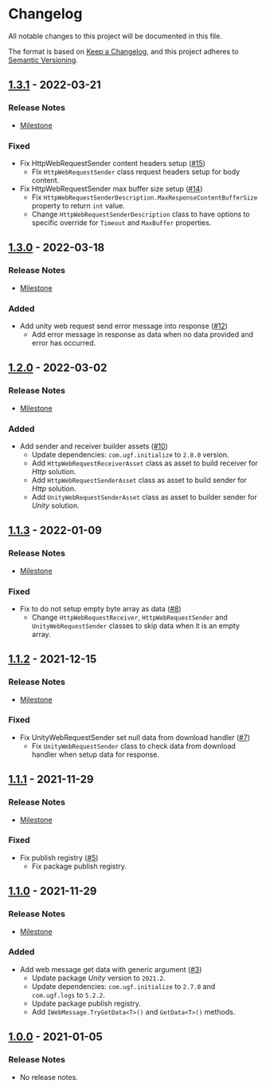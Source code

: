 # Changelog

All notable changes to this project will be documented in this file.

The format is based on [Keep a Changelog](https://keepachangelog.com/en/1.0.0/),
and this project adheres to [Semantic Versioning](https://semver.org/spec/v2.0.0.html).

## [1.3.1](https://github.com/unity-game-framework/ugf-webrequests/releases/tag/1.3.1) - 2022-03-21  

### Release Notes

- [Milestone](https://github.com/unity-game-framework/ugf-webrequests/milestone/7?closed=1)  
    

### Fixed

- Fix HttpWebRequestSender content headers setup ([#15](https://github.com/unity-game-framework/ugf-webrequests/issues/15))  
    - FIx `HttpWebRequestSender` class request headers setup for body content.
- Fix HttpWebRequestSender max buffer size setup ([#14](https://github.com/unity-game-framework/ugf-webrequests/issues/14))  
    - Fix `HttpWebRequestSenderDescription.MaxResponseContentBufferSize` property to return `int` value.
    - Change `HttpWebRequestSenderDescription` class to have options to specific override for `Timeout` and `MaxBuffer` properties.

## [1.3.0](https://github.com/unity-game-framework/ugf-webrequests/releases/tag/1.3.0) - 2022-03-18  

### Release Notes

- [Milestone](https://github.com/unity-game-framework/ugf-webrequests/milestone/6?closed=1)  
    

### Added

- Add unity web request send error message into response ([#12](https://github.com/unity-game-framework/ugf-webrequests/issues/12))  
    - Add error message in response as data when no data provided and error has occurred.

## [1.2.0](https://github.com/unity-game-framework/ugf-webrequests/releases/tag/1.2.0) - 2022-03-02  

### Release Notes

- [Milestone](https://github.com/unity-game-framework/ugf-webrequests/milestone/5?closed=1)  
    

### Added

- Add sender and receiver builder assets ([#10](https://github.com/unity-game-framework/ugf-webrequests/issues/10))  
    - Update dependencies: `com.ugf.initialize` to `2.8.0` version.
    - Add `HttpWebRequestReceiverAsset` class as asset to build receiver for _Http_ solution.
    - Add `HttpWebRequestSenderAsset` class as asset to build sender for _Http_ solution.
    - Add `UnityWebRequestSenderAsset` class as asset to builder sender for _Unity_ solution.

## [1.1.3](https://github.com/unity-game-framework/ugf-webrequests/releases/tag/1.1.3) - 2022-01-09  

### Release Notes

- [Milestone](https://github.com/unity-game-framework/ugf-webrequests/milestone/4?closed=1)  
    

### Fixed

- Fix to do not setup empty byte array as data ([#8](https://github.com/unity-game-framework/ugf-webrequests/issues/8))  
    - Change `HttpWebRequestReceiver`, `HttpWebRequestSender` and `UnityWebRequestSender` classes to skip data when it is an empty array.

## [1.1.2](https://github.com/unity-game-framework/ugf-webrequests/releases/tag/1.1.2) - 2021-12-15  

### Release Notes

- [Milestone](https://github.com/unity-game-framework/ugf-webrequests/milestone/3?closed=1)  
    

### Fixed

- Fix UnityWebRequestSender set null data from download handler ([#7](https://github.com/unity-game-framework/ugf-webrequests/pull/7))  
    - Fix  `UnityWebRequestSender` class to check data from download handler when setup data for response.

## [1.1.1](https://github.com/unity-game-framework/ugf-webrequests/releases/tag/1.1.1) - 2021-11-29  

### Release Notes

- [Milestone](https://github.com/unity-game-framework/ugf-webrequests/milestone/2?closed=1)  
    

### Fixed

- Fix publish registry ([#5](https://github.com/unity-game-framework/ugf-webrequests/pull/5))  
    - Fix package publish registry.

## [1.1.0](https://github.com/unity-game-framework/ugf-webrequests/releases/tag/1.1.0) - 2021-11-29  

### Release Notes

- [Milestone](https://github.com/unity-game-framework/ugf-webrequests/milestone/1?closed=1)  
    

### Added

- Add web message get data with generic argument ([#3](https://github.com/unity-game-framework/ugf-webrequests/pull/3))  
    - Update package _Unity_ version to `2021.2`.
    - Update dependencies: `com.ugf.initialize` to `2.7.0` and `com.ugf.logs` to `5.2.2`.
    - Update package publish registry.
    - Add `IWebMessage.TryGetData<T>()` and `GetData<T>()` methods.

## [1.0.0](https://github.com/unity-game-framework/ugf-webrequests/releases/tag/1.0.0) - 2021-01-05  

### Release Notes

- No release notes.


